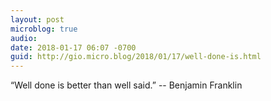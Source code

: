 ```yaml
---
layout: post
microblog: true
audio: 
date: 2018-01-17 06:07 -0700
guid: http://gio.micro.blog/2018/01/17/well-done-is.html
---
```

“Well done is better than well said.” -- Benjamin Franklin
